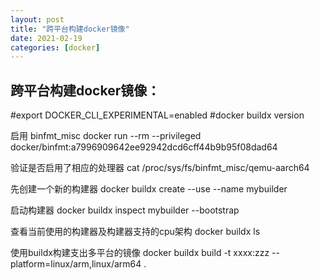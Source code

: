 ```yaml
---
layout: post
title: "跨平台构建docker镜像"
date: 2021-02-19
categories: [docker]
---
```


> 



## 跨平台构建docker镜像：

#export DOCKER_CLI_EXPERIMENTAL=enabled
#docker buildx version

启用 binfmt_misc
docker run --rm --privileged docker/binfmt:a7996909642ee92942dcd6cff44b9b95f08dad64

验证是否启用了相应的处理器
cat /proc/sys/fs/binfmt_misc/qemu-aarch64

先创建一个新的构建器
docker buildx create --use --name mybuilder

启动构建器
docker buildx inspect mybuilder --bootstrap

查看当前使用的构建器及构建器支持的cpu架构
docker buildx ls

使用buildx构建支出多平台的镜像
docker buildx build -t xxxx:zzz --platform=linux/arm,linux/arm64 .